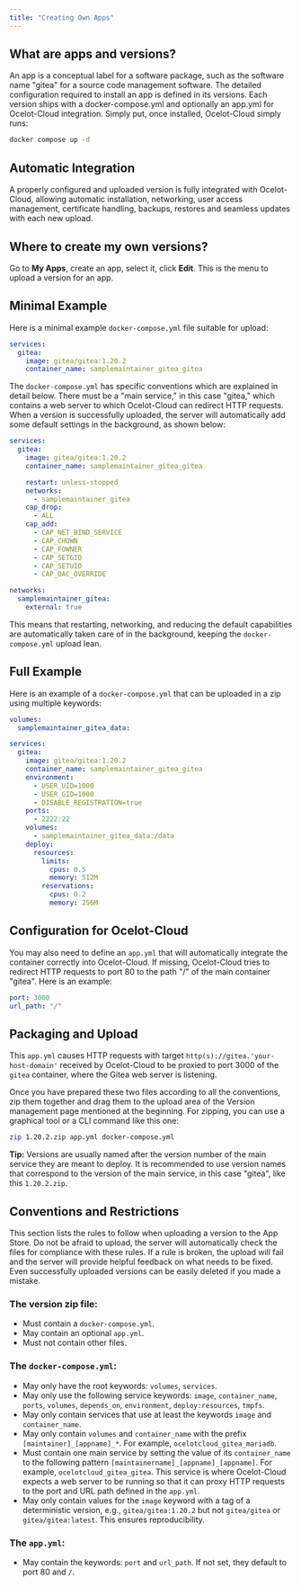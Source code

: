 ```yaml
---
title: "Creating Own Apps"
---
```


## What are apps and versions?

An app is a conceptual label for a software package, such as the software name "gitea" for a source code management software. The detailed configuration required to install an app is defined in its versions. Each version ships with a docker-compose.yml and optionally an app.yml for Ocelot-Cloud integration. Simply put, once installed, Ocelot-Cloud simply runs:

```sh
docker compose up -d
```

## Automatic Integration

A properly configured and uploaded version is fully integrated with Ocelot-Cloud, allowing automatic installation, networking, user access management, certificate handling, backups, restores and seamless updates with each new upload.

## Where to create my own versions?

Go to **My Apps**, create an app, select it, click **Edit**. This is the menu to upload a version for an app.

## Minimal Example

Here is a minimal example `docker-compose.yml` file suitable for upload:

```yaml
services:
  gitea:
    image: gitea/gitea:1.20.2
    container_name: samplemaintainer_gitea_gitea
```

The `docker-compose.yml` has specific conventions which are explained in detail below. There must be a "main service," in this case "gitea," which contains a web server to which Ocelot-Cloud can redirect HTTP requests. When a version is successfully uploaded, the server will automatically add some default settings in the background, as shown below:

```yaml
services:
  gitea:
    image: gitea/gitea:1.20.2
    container_name: samplemaintainer_gitea_gitea

    restart: unless-stopped
    networks:
      - samplemaintainer_gitea
    cap_drop:
      - ALL
    cap_add:
      - CAP_NET_BIND_SERVICE
      - CAP_CHOWN
      - CAP_FOWNER
      - CAP_SETGID
      - CAP_SETUID
      - CAP_DAC_OVERRIDE

networks:
  samplemaintainer_gitea:
    external: true
```

This means that restarting, networking, and reducing the default capabilities are automatically taken care of in the background, keeping the `docker-compose.yml` upload lean.

## Full Example

Here is an example of a `docker-compose.yml` that can be uploaded in a zip using multiple keywords:

```yaml
volumes:
  samplemaintainer_gitea_data:

services:
  gitea:
    image: gitea/gitea:1.20.2
    container_name: samplemaintainer_gitea_gitea
    environment:
      - USER_UID=1000
      - USER_GID=1000
      - DISABLE_REGISTRATION=true
    ports:
      - 2222:22
    volumes:
      - samplemaintainer_gitea_data:/data
    deploy:
      resources:
        limits:
          cpus: 0.5
          memory: 512M
        reservations:
          cpus: 0.2
          memory: 256M
```

## Configuration for Ocelot-Cloud

You may also need to define an `app.yml` that will automatically integrate the container correctly into Ocelot-Cloud. If missing, Ocelot-Cloud tries to redirect HTTP requests to port 80 to the path "/" of the main container "gitea". Here is an example:

```yaml
port: 3000
url_path: "/"
```

## Packaging and Upload

This `app.yml` causes HTTP requests with target `http(s)://gitea.'your-host-domain'` received by Ocelot-Cloud to be proxied to port 3000 of the `gitea` container, where the Gitea web server is listening.

Once you have prepared these two files according to all the conventions, zip them together and drag them to the upload area of the Version management page mentioned at the beginning. For zipping, you can use a graphical tool or a CLI command like this one:

```sh
zip 1.20.2.zip app.yml docker-compose.yml
```

**Tip:** Versions are usually named after the version number of the main service they are meant to deploy. It is recommended to use version names that correspond to the version of the main service, in this case "gitea", like this `1.20.2.zip`.

## Conventions and Restrictions

This section lists the rules to follow when uploading a version to the App Store. Do not be afraid to upload, the server will automatically check the files for compliance with these rules. If a rule is broken, the upload will fail and the server will provide helpful feedback on what needs to be fixed. Even successfully uploaded versions can be easily deleted if you made a mistake.

### The version zip file:

- Must contain a `docker-compose.yml`.
- May contain an optional `app.yml`.
- Must not contain other files.

### The `docker-compose.yml`:

- May only have the root keywords: `volumes`, `services`.
- May only use the following service keywords: `image`, `container_name`, `ports`, `volumes`, `depends_on`, `environment`, `deploy:resources`, `tmpfs`.
- May only contain services that use at least the keywords `image` and `container_name`.
- May only contain `volumes` and `container_name` with the prefix `[maintainer]_[appname]_*`. For example, `ocelotcloud_gitea_mariadb`.
- Must contain one main service by setting the value of its `container_name` to the following pattern `[maintainername]_[appname]_[appname]`. For example, `ocelotcloud_gitea_gitea`. This service is where Ocelot-Cloud expects a web server to be running so that it can proxy HTTP requests to the port and URL path defined in the `app.yml`.
- May only contain values for the `image` keyword with a tag of a deterministic version, e.g., `gitea/gitea:1.20.2` but not `gitea/gitea` or `gitea/gitea:latest`. This ensures reproducibility.

### The `app.yml`:

- May contain the keywords: `port` and `url_path`. If not set, they default to port 80 and `/`.
